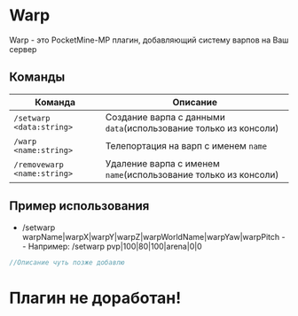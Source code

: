 # Warp 
Warp - это PocketMine-MP плагин, добавляющий систему варпов на Ваш сервер
## Команды  
|  Команда  |  Описание  |
| ------------- | ------------- |
|  `/setwarp <data:string>`  |  Создание варпа с данными `data`(использование только из консоли)  |
|  `/warp <name:string>`  |Телепортация на варп с именем `name`  |
|  `/removewarp <name:string>`  |  Удаление варпа с именем `name`(использование только из консоли)  |
## Пример использования
- /setwarp warpName|warpX|warpY|warpZ|warpWorldName|warpYaw|warpPitch
-- Например: /setwarp pvp|100|80|100|arena|0|0
```php
//Описание чуть позже добавлю
```  
# Плагин не доработан!
